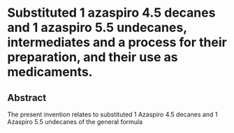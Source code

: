 # Substituted 1 azaspiro 4.5 decanes and 1 azaspiro 5.5 undecanes, intermediates and a process for their preparation, and their use as medicaments.

## Abstract
The present invention relates to substituted 1 Azaspiro 4.5 decanes and 1 Azaspiro 5.5 undecanes of the general formula